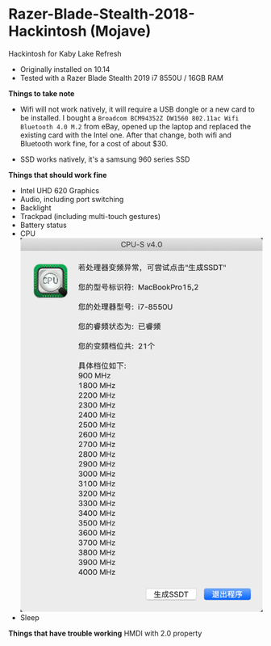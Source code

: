# Razer-Blade-Stealth-2018-Hackintosh (Mojave)
Hackintosh for Kaby Lake Refresh

* Originally installed on 10.14
* Tested with a Razer Blade Stealth 2019 i7 8550U / 16GB RAM

**Things to take note**

* Wifi will not work natively, it will require a USB dongle or a new card to be installed. I bought a `Broadcom BCM94352Z DW1560 802.11ac Wifi Bluetooth 4.0 M.2` from eBay, opened up the laptop and replaced the existing card with the Intel one. After that change, both wifi and Bluetooth work fine, for a cost of about $30.

* SSD works natively, it's a samsung 960 series SSD

**Things that should work fine**
	
* Intel UHD 620 Graphics
* Audio, including port switching
* Backlight
* Trackpad (including multi-touch gestures)
* Battery status
* CPU
![cpu image](images/cpu.png)
* Sleep

**Things that have trouble working**
HMDI with 2.0 property